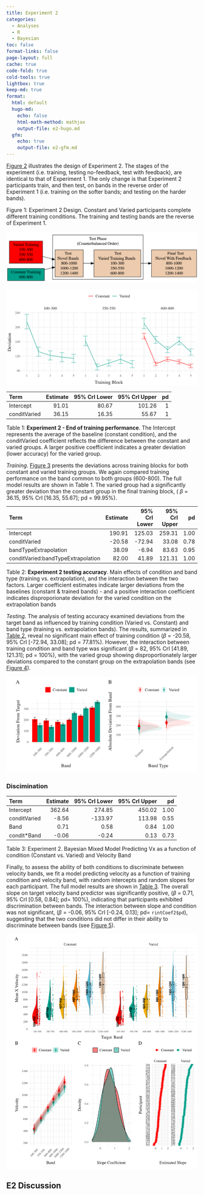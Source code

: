 ```yaml
---
title: Experiment 2
categories:
  - Analyses
  - R
  - Bayesian
toc: false
format-links: false
page-layout: full
cache: true
code-fold: true
cold-tools: true
lightbox: true
keep-md: true
format:
  html: default
  hugo-md:
    echo: false
    html-math-method: mathjax
    output-file: e2-hugo.md
  gfm:
    echo: true
    output-file: e2-gfm.md
---
```



<a href="#fig-design-e2" class="quarto-xref">Figure 2</a> illustrates the design of Experiment 2. The stages of the experiment (i.e. training, testing no-feedback, test with feedback), are identical to that of Experiment 1. The only change is that Experiment 2 participants train, and then test, on bands in the reverse order of Experiment 1 (i.e. training on the softer bands; and testing on the harder bands).

<div id="fig-design-e2">

Figure 1: Experiment 2 Design. Constant and Varied participants complete different training conditions. The training and testing bands are the reverse of Experiment 1.
</div>
<img src="../Assets/figs/e2_design.png" id="fig-design-e2"
alt="Figure 2: Experiment 2 Design. Constant and Varied participants complete different training conditions. The training and testing bands are the reverse of Experiment 1." />

<img src="../Assets/figs/e2_train_deviation.png" id="fig-e2-train-dev"
alt="Figure 3: E2. Deviations from target band across training blocks." />
<div id="tbl-e2-train-dist">

| Term         | Estimate | 95% CrI Lower | 95% CrI Upper |  pd |
|:-------------|---------:|--------------:|--------------:|----:|
| Intercept    |    91.01 |         80.67 |        101.26 |   1 |
| conditVaried |    36.15 |         16.35 |         55.67 |   1 |

Table 1: **Experiment 2 - End of training performance**. The Intercept represents the average of the baseline (constant condition), and the conditVaried coefficient reflects the difference between the constant and varied groups. A larger positive coefficient indicates a greater deviation (lower accuracy) for the varied group.
</div>

  

*Training*. <a href="#fig-e2-train-dev" class="quarto-xref">Figure 3</a> presents the deviations across training blocks for both constant and varied training groups. We again compared training performance on the band common to both groups (600-800). The full model results are shown in Table 1. The varied group had a significantly greater deviation than the constant group in the final training block, ( $\beta$ = 36.15, 95% CrI \[16.35, 55.67\]; pd = 99.95%).

<div id="tbl-e2-bmm-dist">

| Term                               | Estimate | 95% CrI Lower | 95% CrI Upper |   pd |
|:-----------------------------|---------:|-------------:|-------------:|-----:|
| Intercept                          |   190.91 |        125.03 |        259.31 | 1.00 |
| conditVaried                       |   -20.58 |        -72.94 |         33.08 | 0.78 |
| bandTypeExtrapolation              |    38.09 |         -6.94 |         83.63 | 0.95 |
| conditVaried:bandTypeExtrapolation |    82.00 |         41.89 |        121.31 | 1.00 |

Table 2: **Experiment 2 testing accuracy**. Main effects of condition and band type (training vs. extrapolation), and the interaction between the two factors. Larger coefficient estimates indicate larger deviations from the baselines (constant & trained bands) - and a positive interaction coefficient indicates disproporionate deviation for the varied condition on the extrapolation bands
</div>

*Testing.* The analysis of testing accuracy examined deviations from the target band as influenced by training condition (Varied vs. Constant) and band type (training vs. extrapolation bands). The results, summarized in <a href="#tbl-e2-bmm-dist" class="quarto-xref">Table 2</a>, reveal no significant main effect of training condition ($\beta$ = -20.58, 95% CrI \[-72.94, 33.08\]; pd = 77.81%). However, the interaction between training condition and band type was significant ($\beta$ = 82, 95% CrI \[41.89, 121.31\]; pd = 100%), with the varied group showing disproportionately larger deviations compared to the constant group on the extrapolation bands (see <a href="#fig-e2-test-dev" class="quarto-xref">Figure 4</a>).

<img src="../Assets/figs/e2_test-dev.png" id="fig-e2-test-dev"
alt="Figure 4: E2. A) Deviations from target band during testing without feedback stage. B) Estimated marginal means for the interaction between training condition and band type. Error bars represent 95% confidence intervals." />

### Discimination

<div id="tbl-e2-bmm-vx">

| Term         | Estimate | 95% CrI Lower | 95% CrI Upper |   pd |
|:-------------|---------:|--------------:|--------------:|-----:|
| Intercept    |   362.64 |        274.85 |        450.02 | 1.00 |
| conditVaried |    -8.56 |       -133.97 |        113.98 | 0.55 |
| Band         |     0.71 |          0.58 |          0.84 | 1.00 |
| condit\*Band |    -0.06 |         -0.24 |          0.13 | 0.73 |

Table 3: Experiment 2. Bayesian Mixed Model Predicting Vx as a function of condition (Constant vs. Varied) and Velocity Band
</div>

Finally, to assess the ability of both conditions to discriminate between velocity bands, we fit a model predicting velocity as a function of training condition and velocity band, with random intercepts and random slopes for each participant. The full model results are shown in <a href="#tbl-e2-bmm-vx" class="quarto-xref">Table 3</a>. The overall slope on target velocity band predictor was significantly positive, ($\beta$ = 0.71, 95% CrI \[0.58, 0.84\]; pd= 100%), indicating that participants exhibited discrimination between bands. The interaction between slope and condition was not significant, ($\beta$ = -0.06, 95% CrI \[-0.24, 0.13\]; pd= `rintCoef2$pd`), suggesting that the two conditions did not differ in their ability to discriminate between bands (see <a href="#fig-e2-test-vx" class="quarto-xref">Figure 5</a>).



<img src="../Assets/figs/e2_test-vx.png" id="fig-e2-test-vx"
alt="Figure 5: Experiment 2. Conditional effect of training condition and Band. Ribbons indicate 95% HDI. The steepness of the lines serves as an indicator of how well participants discriminated between velocity bands." />

## E2 Discussion
